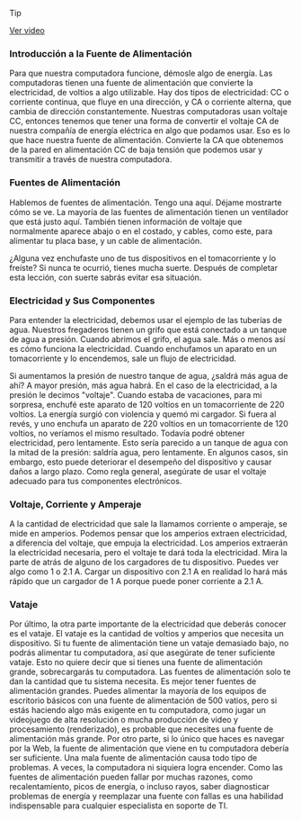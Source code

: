 > [!TIP]  
> [Ver video](https://youtu.be/nM1jgvewpEU)


### Introducción a la Fuente de Alimentación

Para que nuestra computadora funcione, démosle algo de energía. Las computadoras tienen una fuente de alimentación que convierte la electricidad, de voltios a algo utilizable. Hay dos tipos de electricidad: CC o corriente continua, que fluye en una dirección, y CA o corriente alterna, que cambia de dirección constantemente. Nuestras computadoras usan voltaje CC, entonces tenemos que tener una forma de convertir el voltaje CA de nuestra compañía de energía eléctrica en algo que podamos usar. Eso es lo que hace nuestra fuente de alimentación. Convierte la CA que obtenemos de la pared en alimentación CC de baja tensión que podemos usar y transmitir a través de nuestra computadora.

### Fuentes de Alimentación

Hablemos de fuentes de alimentación. Tengo una aquí. Déjame mostrarte cómo se ve. La mayoría de las fuentes de alimentación tienen un ventilador que está justo aquí. También tienen información de voltaje que normalmente aparece abajo o en el costado, y cables, como este, para alimentar tu placa base, y un cable de alimentación.

¿Alguna vez enchufaste uno de tus dispositivos en el tomacorriente y lo freíste? Si nunca te ocurrió, tienes mucha suerte. Después de completar esta lección, con suerte sabrás evitar esa situación.

### Electricidad y Sus Componentes

Para entender la electricidad, debemos usar el ejemplo de las tuberías de agua. Nuestros fregaderos tienen un grifo que está conectado a un tanque de agua a presión. Cuando abrimos el grifo, el agua sale. Más o menos así es cómo funciona la electricidad. Cuando enchufamos un aparato en un tomacorriente y lo encendemos, sale un flujo de electricidad.

Si aumentamos la presión de nuestro tanque de agua, ¿saldrá más agua de ahí? A mayor presión, más agua habrá. En el caso de la electricidad, a la presión le decimos "voltaje". Cuando estaba de vacaciones, para mi sorpresa, enchufé este aparato de 120 voltios en un tomacorriente de 220 voltios. La energía surgió con violencia y quemó mi cargador. Si fuera al revés, y uno enchufa un aparato de 220 voltios en un tomacorriente de 120 voltios, no veríamos el mismo resultado. Todavía podré obtener electricidad, pero lentamente. Esto sería parecido a un tanque de agua con la mitad de la presión: saldría agua, pero lentamente. En algunos casos, sin embargo, esto puede deteriorar el desempeño del dispositivo y causar daños a largo plazo. Como regla general, asegúrate de usar el voltaje adecuado para tus componentes electrónicos.

### Voltaje, Corriente y Amperaje

A la cantidad de electricidad que sale la llamamos corriente o amperaje, se mide en amperios. Podemos pensar que los amperios extraen electricidad, a diferencia del voltaje, que empuja la electricidad. Los amperios extraerán la electricidad necesaria, pero el voltaje te dará toda la electricidad. Mira la parte de atrás de alguno de los cargadores de tu dispositivo. Puedes ver algo como 1 o 2.1 A. Cargar un dispositivo con 2.1 A en realidad lo hará más rápido que un cargador de 1 A porque puede poner corriente a 2.1 A.

### Vataje

Por último, la otra parte importante de la electricidad que deberás conocer es el vataje. El vataje es la cantidad de voltios y amperios que necesita un dispositivo. Si tu fuente de alimentación tiene un vataje demasiado bajo, no podrás alimentar tu computadora, así que asegúrate de tener suficiente vataje. Esto no quiere decir que si tienes una fuente de alimentación grande, sobrecargarás tu computadora. Las fuentes de alimentación solo te dan la cantidad que tu sistema necesita. Es mejor tener fuentes de alimentación grandes. Puedes alimentar la mayoría de los equipos de escritorio básicos con una fuente de alimentación de 500 vatios, pero si estás haciendo algo más exigente en tu computadora, como jugar un videojuego de alta resolución o mucha producción de video y procesamiento (renderizado), es probable que necesites una fuente de alimentación más grande. Por otro parte, si lo único que haces es navegar por la Web, la fuente de alimentación que viene en tu computadora debería ser suficiente. Una mala fuente de alimentación causa todo tipo de problemas. A veces, la computadora ni siquiera logra encender. Como las fuentes de alimentación pueden fallar por muchas razones, como recalentamiento, picos de energía, o incluso rayos, saber diagnosticar problemas de energía y reemplazar una fuente con fallas es una habilidad indispensable para cualquier especialista en soporte de TI.
